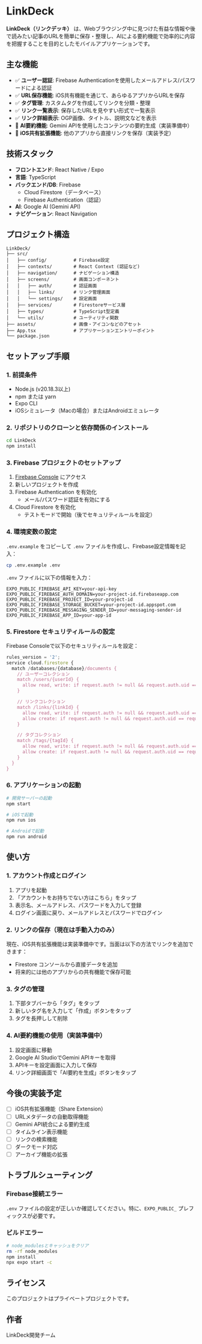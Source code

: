 # LinkDeck

**LinkDeck（リンクデッキ）** は、Webブラウジング中に見つけた有益な情報や後で読みたい記事のURLを簡単に保存・整理し、AIによる要約機能で効率的に内容を把握することを目的としたモバイルアプリケーションです。

## 主な機能

- ✅ **ユーザー認証**: Firebase Authenticationを使用したメールアドレス/パスワードによる認証
- ✅ **URL保存機能**: iOS共有機能を通じて、あらゆるアプリからURLを保存
- ✅ **タグ管理**: カスタムタグを作成してリンクを分類・整理
- ✅ **リンク一覧表示**: 保存したURLを見やすい形式で一覧表示
- ✅ **リンク詳細表示**: OGP画像、タイトル、説明文などを表示
- 🚧 **AI要約機能**: Gemini APIを使用したコンテンツの要約生成（実装準備中）
- 🚧 **iOS共有拡張機能**: 他のアプリから直接リンクを保存（実装予定）

## 技術スタック

- **フロントエンド**: React Native / Expo
- **言語**: TypeScript
- **バックエンド/DB**: Firebase
  - Cloud Firestore（データベース）
  - Firebase Authentication（認証）
- **AI**: Google AI (Gemini API)
- **ナビゲーション**: React Navigation

## プロジェクト構造

```
LinkDeck/
├── src/
│   ├── config/          # Firebase設定
│   ├── contexts/        # React Context (認証など)
│   ├── navigation/      # ナビゲーション構造
│   ├── screens/         # 画面コンポーネント
│   │   ├── auth/        # 認証画面
│   │   ├── links/       # リンク管理画面
│   │   └── settings/    # 設定画面
│   ├── services/        # Firestoreサービス層
│   ├── types/           # TypeScript型定義
│   └── utils/           # ユーティリティ関数
├── assets/              # 画像・アイコンなどのアセット
├── App.tsx              # アプリケーションエントリーポイント
└── package.json
```

## セットアップ手順

### 1. 前提条件

- Node.js (v20.18.3以上)
- npm または yarn
- Expo CLI
- iOSシミュレータ（Macの場合）またはAndroidエミュレータ

### 2. リポジトリのクローンと依存関係のインストール

```bash
cd LinkDeck
npm install
```

### 3. Firebase プロジェクトのセットアップ

1. [Firebase Console](https://console.firebase.google.com/) にアクセス
2. 新しいプロジェクトを作成
3. Firebase Authentication を有効化
   - メール/パスワード認証を有効にする
4. Cloud Firestore を有効化
   - テストモードで開始（後でセキュリティルールを設定）

### 4. 環境変数の設定

`.env.example` をコピーして `.env` ファイルを作成し、Firebase設定情報を記入：

```bash
cp .env.example .env
```

`.env` ファイルに以下の情報を入力：

```env
EXPO_PUBLIC_FIREBASE_API_KEY=your-api-key
EXPO_PUBLIC_FIREBASE_AUTH_DOMAIN=your-project-id.firebaseapp.com
EXPO_PUBLIC_FIREBASE_PROJECT_ID=your-project-id
EXPO_PUBLIC_FIREBASE_STORAGE_BUCKET=your-project-id.appspot.com
EXPO_PUBLIC_FIREBASE_MESSAGING_SENDER_ID=your-messaging-sender-id
EXPO_PUBLIC_FIREBASE_APP_ID=your-app-id
```

### 5. Firestore セキュリティルールの設定

Firebase Consoleで以下のセキュリティルールを設定：

```javascript
rules_version = '2';
service cloud.firestore {
  match /databases/{database}/documents {
    // ユーザーコレクション
    match /users/{userId} {
      allow read, write: if request.auth != null && request.auth.uid == userId;
    }

    // リンクコレクション
    match /links/{linkId} {
      allow read, write: if request.auth != null && request.auth.uid == resource.data.userId;
      allow create: if request.auth != null && request.auth.uid == request.resource.data.userId;
    }

    // タグコレクション
    match /tags/{tagId} {
      allow read, write: if request.auth != null && request.auth.uid == resource.data.userId;
      allow create: if request.auth != null && request.auth.uid == request.resource.data.userId;
    }
  }
}
```

### 6. アプリケーションの起動

```bash
# 開発サーバーの起動
npm start

# iOSで起動
npm run ios

# Androidで起動
npm run android
```

## 使い方

### 1. アカウント作成とログイン

1. アプリを起動
2. 「アカウントをお持ちでない方はこちら」をタップ
3. 表示名、メールアドレス、パスワードを入力して登録
4. ログイン画面に戻り、メールアドレスとパスワードでログイン

### 2. リンクの保存（現在は手動入力のみ）

現在、iOS共有拡張機能は実装準備中です。当面は以下の方法でリンクを追加できます：

- Firestore コンソールから直接データを追加
- 将来的には他のアプリからの共有機能で保存可能

### 3. タグの管理

1. 下部タブバーから「タグ」をタップ
2. 新しいタグ名を入力して「作成」ボタンをタップ
3. タグを長押しして削除

### 4. AI要約機能の使用（実装準備中）

1. 設定画面に移動
2. Google AI StudioでGemini APIキーを取得
3. APIキーを設定画面に入力して保存
4. リンク詳細画面で「AI要約を生成」ボタンをタップ

## 今後の実装予定

- [ ] iOS共有拡張機能（Share Extension）
- [ ] URLメタデータの自動取得機能
- [ ] Gemini API統合による要約生成
- [ ] タイムライン表示機能
- [ ] リンクの検索機能
- [ ] ダークモード対応
- [ ] アーカイブ機能の拡張

## トラブルシューティング

### Firebase接続エラー

`.env` ファイルの設定が正しいか確認してください。特に、`EXPO_PUBLIC_` プレフィックスが必要です。

### ビルドエラー

```bash
# node_modulesとキャッシュをクリア
rm -rf node_modules
npm install
npx expo start -c
```

## ライセンス

このプロジェクトはプライベートプロジェクトです。

## 作者

LinkDeck開発チーム
